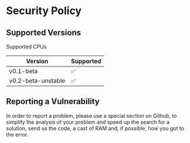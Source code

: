 # Security Policy

## Supported Versions

Supported CPUs

| Version              | Supported          |
| -------              | ------------------ |
| v0.1-beta            | :white_check_mark: |
| v0.2-beta-unstable   | :white_check_mark: |

## Reporting a Vulnerability


In order to report a problem, please use a special section on Github, to simplify the analysis of your problem and speed up the search for a solution, send us the code, a cast of RAM and, if possible, how you got to the error.
